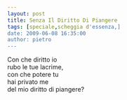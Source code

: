 ```yaml
---
layout: post
title: Senza Il Diritto Di Piangere
tags: [speciale,scheggia d'essenza,]
date: 2009-06-08 16:35:00
author: pietro
---
```

Con che diritto io<br/>rubo le tue lacrime,<br/>con che potere tu<br/>hai privato me<br/>del mio diritto di piangere?
